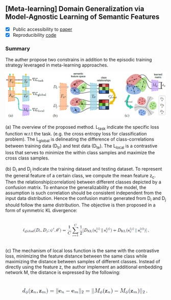 ## [Meta-learning] Domain Generalization via Model-Agnostic Learning of Semantic Features
- [x] Public accessibility to [paper](https://proceedings.neurips.cc/paper/2019/file/2974788b53f73e7950e8aa49f3a306db-Paper.pdf)
- [x] Reproducibility [code](https://github.com/biomedia-mira/masf) 

### Summary
The auther propose two constrains in addition to the episodic training strategy leveraged in meta-learning approaches.
<p align="center">
  <img src="/assets/masf_im.png" alt="drawing" width="700"/>
</p>
(a) The overview of the proposed method. L<sub>task</sub> indicate the specific loss function w.r.t the task. (e.g. the cross entropy loss for classification problem). The L<sub>global</sub> is delineating the difference of class-correlations between training data (D<sub>tr</sub>) and test data (D<sub>te</sub>). The L<sub>local</sub> is a contrastive loss that serves to minimize the within class samples and maximize the cross class samples.<br \>
<br />
(b) D<sub>i</sub> and D<sub>j</sub> indicate the training dataset and testing dataset. To represent the general feature of a certain class, we compute the mean feature z<sub>c</sub>. Then the relationship(correlation) between different classes depicted by a confusion matrix. To enhance the generalizability of the model, the assumption is such correlation should be consistent independent from the input data distribution. Hence the confusion matrix generated from D<sub>i</sub> and D<sub>j</sub> should follow the same distribution. The objective is then proposed in a form of symmetric KL divergence:
<br />
<br />
<p align="center">
  <img src="/assets/L_global.png" alt="drawing" width="400"/>
</p>

<br />
(c) The mechanism of local loss function is the same with the contrastive loss, minimizing the feature distance between the same class while maximizing the distance between samples of different classes. Instead of directly using the feature z, the author implement an additional embedding network M, the distance is expressed by the following:  
<br />
<br />
<p align="center">
  <img src="/assets/L_local.png" alt="drawing" width="400"/>
</p>
